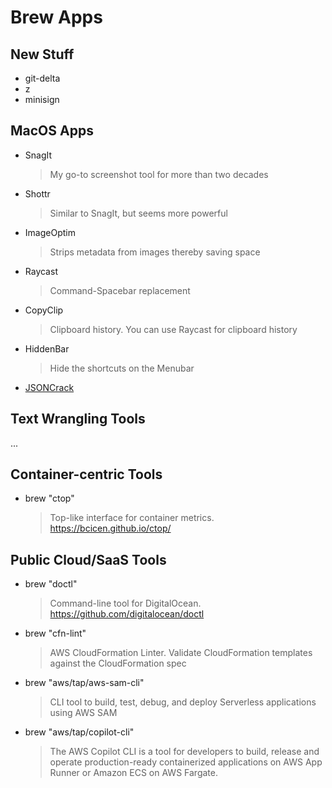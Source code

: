 # Brew Apps

## New Stuff

- git-delta
- z
- minisign

## MacOS Apps

- SnagIt
  > My go-to screenshot tool for more than two decades

- Shottr
  > Similar to SnagIt, but seems more powerful

- ImageOptim
  > Strips metadata from images thereby saving space

- Raycast
  > Command-Spacebar replacement

- CopyClip
  > Clipboard history. You can use Raycast for clipboard history

- HiddenBar
  > Hide the shortcuts on the Menubar

- [JSONCrack](https://github.com/AykutSarac/jsoncrack.com)

## Text Wrangling Tools

...

## Container-centric Tools

- brew "ctop"
  > Top-like interface for container metrics. https://bcicen.github.io/ctop/

## Public Cloud/SaaS Tools

- brew "doctl"

  > Command-line tool for DigitalOcean. https://github.com/digitalocean/doctl

- brew "cfn-lint"

  > AWS CloudFormation Linter. Validate CloudFormation templates against the CloudFormation spec

- brew "aws/tap/aws-sam-cli"

  > CLI tool to build, test, debug, and deploy Serverless applications using AWS SAM

- brew "aws/tap/copilot-cli"
  > The AWS Copilot CLI is a tool for developers to build, release and operate production-ready containerized applications on AWS App Runner or Amazon ECS on AWS Fargate.








